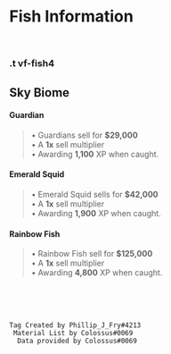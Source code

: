 # ____Fish Information____<br><br>
### .t vf-fish4
## Sky Biome<br>
#### ____Guardian____<br>
> • Guardians sell for __$29,000__<br>
> • A __1x__ sell multiplier<br>
> • Awarding __1,100__ XP when caught.<br>

#### ____Emerald Squid____<br>
> • Emerald Squid sells for __$42,000__<br>
> • A __1x__ sell multiplier<br>
> • Awarding __1,900__ XP when caught.<br>

#### ____Rainbow Fish____<br>
> • Rainbow Fish sell for __$125,000__<br>
> • A __1x__ sell multiplier<br>
> • Awarding __4,800__ XP when caught.<br>


<br><br><br>
  ```
Tag Created by Phillip_J_Fry#4213
   Material List by Colossus#0069
    Data provided by Colossus#0069
```
